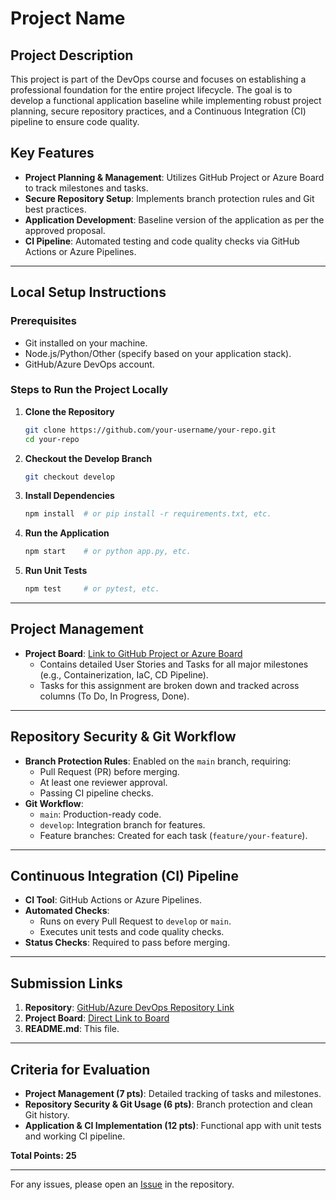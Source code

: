 # Project Name

## Project Description
This project is part of the DevOps course and focuses on establishing a professional foundation for the entire project lifecycle. The goal is to develop a functional application baseline while implementing robust project planning, secure repository practices, and a Continuous Integration (CI) pipeline to ensure code quality.

## Key Features
- **Project Planning & Management**: Utilizes GitHub Project or Azure Board to track milestones and tasks.
- **Secure Repository Setup**: Implements branch protection rules and Git best practices.
- **Application Development**: Baseline version of the application as per the approved proposal.
- **CI Pipeline**: Automated testing and code quality checks via GitHub Actions or Azure Pipelines.

---

## Local Setup Instructions

### Prerequisites
- Git installed on your machine.
- Node.js/Python/Other (specify based on your application stack).
- GitHub/Azure DevOps account.

### Steps to Run the Project Locally
1. **Clone the Repository**  
   ```bash
   git clone https://github.com/your-username/your-repo.git
   cd your-repo
   ```

2. **Checkout the Develop Branch**  
   ```bash
   git checkout develop
   ```

3. **Install Dependencies**  
   ```bash
   npm install  # or pip install -r requirements.txt, etc.
   ```

4. **Run the Application**  
   ```bash
   npm start    # or python app.py, etc.
   ```

5. **Run Unit Tests**  
   ```bash
   npm test     # or pytest, etc.
   ```

---

## Project Management
- **Project Board**: [Link to GitHub Project or Azure Board](https://github.com/your-username/your-repo/projects/1)  
  - Contains detailed User Stories and Tasks for all major milestones (e.g., Containerization, IaC, CD Pipeline).  
  - Tasks for this assignment are broken down and tracked across columns (To Do, In Progress, Done).  

---

## Repository Security & Git Workflow
- **Branch Protection Rules**: Enabled on the `main` branch, requiring:  
  - Pull Request (PR) before merging.  
  - At least one reviewer approval.  
  - Passing CI pipeline checks.  
- **Git Workflow**:  
  - `main`: Production-ready code.  
  - `develop`: Integration branch for features.  
  - Feature branches: Created for each task (`feature/your-feature`).  

---

## Continuous Integration (CI) Pipeline
- **CI Tool**: GitHub Actions or Azure Pipelines.  
- **Automated Checks**:  
  - Runs on every Pull Request to `develop` or `main`.  
  - Executes unit tests and code quality checks.  
- **Status Checks**: Required to pass before merging.  

---

## Submission Links
1. **Repository**: [GitHub/Azure DevOps Repository Link](https://github.com/your-username/your-repo)  
2. **Project Board**: [Direct Link to Board](https://github.com/your-username/your-repo/projects/1)  
3. **README.md**: This file.  

---

## Criteria for Evaluation
- **Project Management (7 pts)**: Detailed tracking of tasks and milestones.  
- **Repository Security & Git Usage (6 pts)**: Branch protection and clean Git history.  
- **Application & CI Implementation (12 pts)**: Functional app with unit tests and working CI pipeline.  

**Total Points: 25**  

--- 

For any issues, please open an [Issue](https://github.com/your-username/your-repo/issues) in the repository.